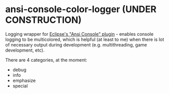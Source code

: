 # ansi-console-color-logger (UNDER CONSTRUCTION)
Logging wrapper for [Eclipse's "Ansi Console" plugin](https://mihai-nita.net/2013/06/03/eclipse-plugin-ansi-in-console/) - enables console logging to be multicolored, which is helpful (at least to me) when there is lot of necessary output during development (e.g. multithreading, game development, etc).

There are 4 categories, at the moment:
- debug
- info
- emphasize
- special
